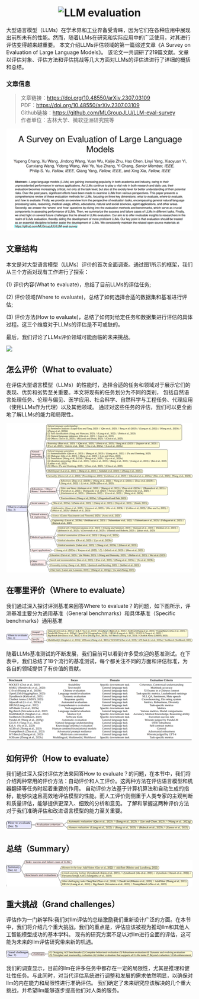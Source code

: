 <h1 align="center">
  <br>
  <img src="imgs/logo-llmeval.png" alt="LLM evaluation" width="500">
</h1>

大型语言模型（LLMs）在学术界和工业界备受青睐，因为它们在各种应用中展现出前所未有的性能。然而，随着LLMs在研究和实际应用中的广泛使用，对其进行评估变得越来越重要。
本文介绍LLMs评估领域的第一篇综述文章《A Survey on Evaluation of Large Language Models》。
该论文一共调研了219篇文献。文章以评估对象、评估方法和评估挑战等几大方面对LLMs的评估进进行了详细的概括和总结。

### 文章信息
> 文章链接：https://doi.org/10.48550/arXiv.2307.03109   
> PDF：https://doi.org/10.48550/arXiv.2307.03109                                                                                                                       
> Github链接：https://github.com/MLGroupJLU/LLM-eval-survey                                                                                                                  
> 作者单位：吉林大学、微软亚洲研究院等


![](imgs/abstract.png)

## 文章结构
本文是对大型语言模型（LLMs）评价的首次全面调查。通过图1所示的框架，我们从三个方面对现有工作进行了探索：

(1) 评价内容(What to evaluate)，总结了目前LLMs的评估任务;

(2) 评价领域(Where to evaluate)，总结了如何选择合适的数据集和基准进行评估;

(3) 评价方法(How to evaluate)，总结了如何对给定任务和数据集进行评估的具体过程。这三个维度对于LLMs的评估是不可或缺的。

最后，我们讨论了LLMs评价领域可能面临的未来挑战。


![](imgs/framework.png)

## 怎么评价（What to evaluate）
在评估大型语言模型（LLMs）的性能时，选择合适的任务和领域对于展示它们的表现、优势和劣势至关重要。本文将现有的任务划分为不同的类别，
包括自然语言处理任务、伦理与偏见、医学应用、社会科学、自然科学与工程任务、代理应用（使用LLMs作为代理）以及其他领域。
通过对这些任务的评估，我们可以更全面地了解LLMs的能力和局限性。

![](imgs/what-1.png)

## 在哪里评价（Where to evaluate）
我们通过深入探讨评测基准来回答Where to evaluate？的问题，如下图所示，评测基准主要分为通用基准（General benchmarks）和具体基准（Specific benchmarks）通用基准

![](imgs/where-1.png)

随着LLMs基准测试的不断发展，我们目前可以看到许多受欢迎的基准测试。在下表中，我们总结了18个流行的基准测试，每个都关注不同的方面和评估标准，为各自的领域提供了有价值的贡献。

![](imgs/tb-b-1.png)

## 如何评价（How to evaluate）
我们通过深入探讨评估方法来回答How to evaluate？的问题，在本节中，我们将介绍两种常用的评价方法：自动评价和人工评价。这两种方法在评估语言模型和机器翻译等任务时起着重要的作用。
自动评价方法基于计算机算法和自动生成的指标，能够快速且高效地评估模型的性能。而人工评价则侧重于人类专家的主观判断和质量评估，能够提供更深入、细致的分析和意见。
了解和掌握这两种评价方法对于我们准确评估和改进语言模型的能力至关重要。

![](imgs/how-1.png)

## 总结（Summary）

![](imgs/sum-1.png)


## 重大挑战（Grand challenges）
评估作为一门新学科:我们对llm评估的总结激励我们重新设计广泛的方面。在本节中，我们将介绍几个重大挑战。我们的重点是，评估应该被视为推动llm和其他人工智能模型成功的基本学科。
现有的研究方案不足以对llm进行全面的评估，这可能为未来的llm评估研究带来新的机遇。

![](imgs/chall-1.png)

我们的调查显示，目前的llm在许多任务中都存在一定的局限性，尤其是推理和健壮性任务。与此同时，对当代评估系统进行调整和发展的需求依然明显，以确保对llm的内在能力和局限性进行准确评估。
我们确定了未来研究应该解决的几个重大挑战，并希望llm能够逐步提高他们对人类的服务。


